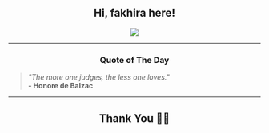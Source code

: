 <h2 align="center"> Hi, fakhira here!</h2>

<p align="center">
<a href="https://github.com/fakhiralkda" alt="github streak"><img src="https://dvst-streak.herokuapp.com/?user=fakhiralkda&theme=tokyonight&fire=DD472C"></a>
</p>

<hr>
<h3 align="center">Quote of The Day</h3>
<p align="center">
<blockquote>
<i>"The more one judges, the less one loves."</i>
<br>
<b>- Honore de Balzac</b>
</blockquote>
</p>


<hr>
<h2 align="center">Thank You 🙏🏼</h2>
